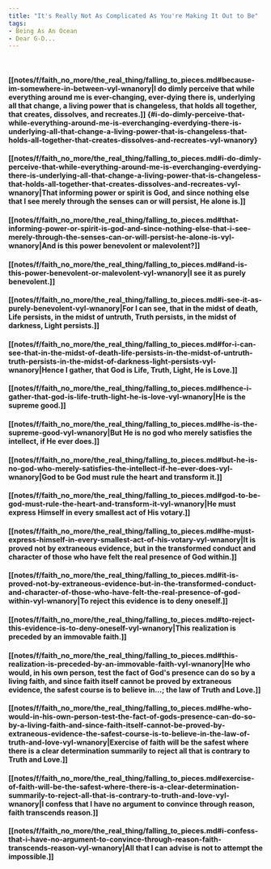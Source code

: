 ```yaml
---
title: "It's Really Not As Complicated As You're Making It Out to Be"
tags:
- Being As An Ocean
- Dear G-D...
---
```

&nbsp;
#### [[notes/f/faith_no_more/the_real_thing/falling_to_pieces.md#because-im-somewhere-in-between-vyl-wnanory|I do dimly perceive that while everything around me is ever-changing, ever-dying there is, underlying all that change, a living power that is changeless, that holds all together, that creates, dissolves, and recreates.]] {#i-do-dimly-perceive-that-while-everything-around-me-is-everchanging-everdying-there-is-underlying-all-that-change-a-living-power-that-is-changeless-that-holds-all-together-that-creates-dissolves-and-recreates-vyl-wnanory}
#### [[notes/f/faith_no_more/the_real_thing/falling_to_pieces.md#i-do-dimly-perceive-that-while-everything-around-me-is-everchanging-everdying-there-is-underlying-all-that-change-a-living-power-that-is-changeless-that-holds-all-together-that-creates-dissolves-and-recreates-vyl-wnanory|That informing power or spirit is God, and since nothing else that I see merely through the senses can or will persist, He alone is.]]
#### [[notes/f/faith_no_more/the_real_thing/falling_to_pieces.md#that-informing-power-or-spirit-is-god-and-since-nothing-else-that-i-see-merely-through-the-senses-can-or-will-persist-he-alone-is-vyl-wnanory|And is this power benevolent or malevolent?]]
#### [[notes/f/faith_no_more/the_real_thing/falling_to_pieces.md#and-is-this-power-benevolent-or-malevolent-vyl-wnanory|I see it as purely benevolent.]]
#### [[notes/f/faith_no_more/the_real_thing/falling_to_pieces.md#i-see-it-as-purely-benevolent-vyl-wnanory|For I can see, that in the midst of death, Life persists, in the midst of untruth, Truth persists, in the midst of darkness, Light persists.]]
#### [[notes/f/faith_no_more/the_real_thing/falling_to_pieces.md#for-i-can-see-that-in-the-midst-of-death-life-persists-in-the-midst-of-untruth-truth-persists-in-the-midst-of-darkness-light-persists-vyl-wnanory|Hence I gather, that God is Life, Truth, Light, He is Love.]]
#### [[notes/f/faith_no_more/the_real_thing/falling_to_pieces.md#hence-i-gather-that-god-is-life-truth-light-he-is-love-vyl-wnanory|He is the supreme good.]]
#### [[notes/f/faith_no_more/the_real_thing/falling_to_pieces.md#he-is-the-supreme-good-vyl-wnanory|But He is no god who merely satisfies the intellect, if He ever does.]]
#### [[notes/f/faith_no_more/the_real_thing/falling_to_pieces.md#but-he-is-no-god-who-merely-satisfies-the-intellect-if-he-ever-does-vyl-wnanory|God to be God must rule the heart and transform it.]]
#### [[notes/f/faith_no_more/the_real_thing/falling_to_pieces.md#god-to-be-god-must-rule-the-heart-and-transform-it-vyl-wnanory|He must express Himself in every smallest act of His votary.]]
#### [[notes/f/faith_no_more/the_real_thing/falling_to_pieces.md#he-must-express-himself-in-every-smallest-act-of-his-votary-vyl-wnanory|It is proved not by extraneous evidence, but in the transformed conduct and character of those who have felt the real presence of God within.]]
#### [[notes/f/faith_no_more/the_real_thing/falling_to_pieces.md#it-is-proved-not-by-extraneous-evidence-but-in-the-transformed-conduct-and-character-of-those-who-have-felt-the-real-presence-of-god-within-vyl-wnanory|To reject this evidence is to deny oneself.]]
#### [[notes/f/faith_no_more/the_real_thing/falling_to_pieces.md#to-reject-this-evidence-is-to-deny-oneself-vyl-wnanory|This realization is preceded by an immovable faith.]]
#### [[notes/f/faith_no_more/the_real_thing/falling_to_pieces.md#this-realization-is-preceded-by-an-immovable-faith-vyl-wnanory|He who would, in his own person, test the fact of God's presence can do so by a living faith, and since faith itself cannot be proved by extraneous evidence, the safest course is to believe in...; the law of Truth and Love.]]
#### [[notes/f/faith_no_more/the_real_thing/falling_to_pieces.md#he-who-would-in-his-own-person-test-the-fact-of-gods-presence-can-do-so-by-a-living-faith-and-since-faith-itself-cannot-be-proved-by-extraneous-evidence-the-safest-course-is-to-believe-in-the-law-of-truth-and-love-vyl-wnanory|Exercise of faith will be the safest where there is a clear determination summarily to reject all that is contrary to Truth and Love.]]
#### [[notes/f/faith_no_more/the_real_thing/falling_to_pieces.md#exercise-of-faith-will-be-the-safest-where-there-is-a-clear-determination-summarily-to-reject-all-that-is-contrary-to-truth-and-love-vyl-wnanory|I confess that I have no argument to convince through reason, faith transcends reason.]]
#### [[notes/f/faith_no_more/the_real_thing/falling_to_pieces.md#i-confess-that-i-have-no-argument-to-convince-through-reason-faith-transcends-reason-vyl-wnanory|All that I can advise is not to attempt the impossible.]]

